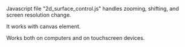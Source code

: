 Javascript file "2d_surface_control.js" handles zooming, shifting, and screen resolution change.

It works with canvas element.

Works both on computers and on touchscreen devices.
